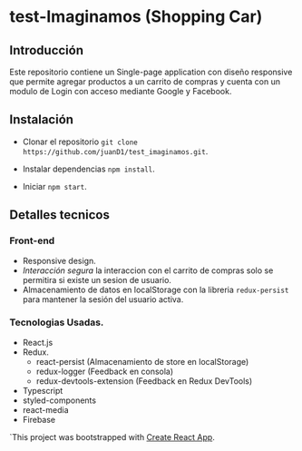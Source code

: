 # test-Imaginamos (Shopping Car)

## Introducción 
Este repositorio contiene un Single-page application con diseño responsive que permite agregar productos a un carrito de compras y cuenta con un modulo de Login con acceso mediante Google y Facebook.

## Instalación

* Clonar el repositorio
`git clone https://github.com/juanD1/test_imaginamos.git`.

* Instalar dependencias
`npm install`.

* Iniciar
`npm start`.

## Detalles tecnicos

### Front-end
* Responsive design.
* *Interacción segura* la interaccion con el carrito de compras solo se permitira si existe un sesion de usuario.
* Almacenamiento de datos en localStorage con la libreria `redux-persist` para mantener la sesión del usuario activa.

### Tecnologias Usadas.

* React.js
* Redux.
    * react-persist (Almacenamiento de store en localStorage)
    * redux-logger  (Feedback en consola)
    * redux-devtools-extension  (Feedback en Redux DevTools)
* Typescript
* styled-components
* react-media
* Firebase


`This project was bootstrapped with [Create React App](https://github.com/facebook/create-react-app).
